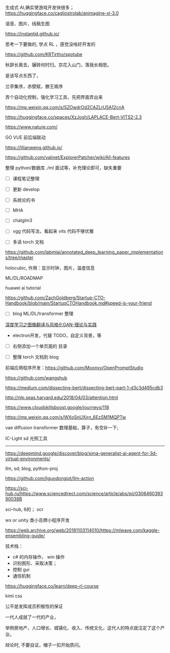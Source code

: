 
生成式 AI,确实使游戏开发快很多；https://huggingface.co/cagliostrolab/animagine-xl-3.0

语音、图片、线稿生图

https://instantid.github.io/


思考一下要做的, 学点 RL ，感觉没啥好开发的

https://github.com/KRTirtho/spotube


秋辞长离去，辗转何时归。京花入山门，落我长相思。

是该写点东西了，

兰亭集序，赤壁赋，滕王阁序


弄个自动化控制，强化学习工具，先把界面弄出来


https://mp.weixin.qq.com/s/SZOwdrOd2CAZLrU5A12cnA

https://huggingface.co/spaces/XzJosh/LAPLACE-Bert-VITS2-2.3




https://www.nature.com/

GO VUE 前后端联动

https://lilianweng.github.io/


https://github.com/valinet/ExplorerPatcher/wiki/All-features


整理 python/数据库 ./ml 面试等，补充理论即可，缺失重要


- [ ] 课程笔记整理
- [ ] 更新 develop
- [ ] 系统论的书
- [ ] MHA
- [ ] chatglm3
- [ ] vgg 代码写法，看起来  vits 代码不够优雅
- [ ] 多读 torch 文档


https://github.com/labmlai/annotated_deep_learning_paper_implementations/tree/master


holocubic, 作用：显示时钟，图片，温度信息

ML/DL/ROADMAP

huawei ai tutorial

https://github.com/ZachGoldberg/Startup-CTO-Handbook/blob/main/StartupCTOHandbook.md#speed-is-your-friend

- [ ] blog ML/DL/transformer 整理

[深度学习之图像翻译与风格化GAN-理论与实践](https://www.bilibili.com/video/BV1Wr4y1b77B)


- electron开发，代替 TODO，自定义背景，等


- [ ] 右侧添加一个单页面的 目录
- [ ] 整理 torch 文档到 blog


前端应用程序开发：https://github.com/Moonvy/OpenPromptStudio

https://github.com/wangshub


https://medium.com/dissecting-bert/dissecting-bert-part-1-d3c3d495cdb3

http://nlp.seas.harvard.edu/2018/04/03/attention.html

https://www.cloudskillsboost.google/journeys/118


https://mp.weixin.qq.com/s/WXoSnUXjrn_6EzSM1MQPTw

vae diffusion transformer 数理基础，算子，有空补一下;


IC-Light sd 光照工具

------------

https://deepmind.google/discover/blog/sima-generalist-ai-agent-for-3d-virtual-environments/

llm, sd; blog, python-proj

https://github.com/liguodongiot/llm-action


https://sci-hub.ru/https://www.sciencedirect.com/science/article/abs/pii/030646039390038B

sci-hub, 6的； ocr


wx or unity 类小丑牌小程序开发


https://web.archive.org/web/20181103114010/https://mlwave.com/kaggle-ensembling-guide/


技术栈：
- c# 的内存操作， win 操作
- 识别图形、采取决策；
- 控制 gui
- 通信机制

https://huggingface.co/learn/deep-rl-course

kimi css

公平是发挥成员积极性的保证


一代人成就了一代的产业，

举例房地产，人口增长、城镇化、收入、传统文化，这代人的特点就注定了这个产业。

辩论时, 不要自证，帽子一扣开始质问。